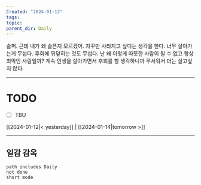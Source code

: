 ```yaml
---
Created: "2024-01-13"
tags: 
topic: 
parent_dir: Daily
---
```

슬퍼. 근데 내가 왜 슬픈지 모르겠어. 자꾸만 사라지고 싶다는 생각을 한다. 너무 살아가는게 무섭다. 후회에 뒤덮히는 것도 무섭다. 난 왜 이렇게 따뜻한 사람이 될 수 없고 항상 최악인 사람일까? 계속 인생을 살아가면서 후회를 할 생각하니까 무서워서 더는 살고싶지 않다. 

----
# TODO
- [ ] TBU 
  
[[2024-01-12|< yesterday]] | [[2024-01-14|tomorrow >]]  
  
---  
## 일감 감옥  
```tasks  
path includes Daily  
not done  
short mode  
```